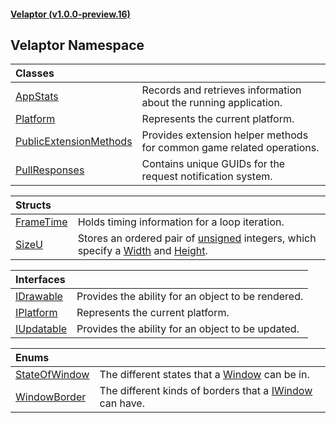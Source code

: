 #### [Velaptor (v1.0.0-preview.16)](./namespaces.md 'Velaptor Namespaces')

## Velaptor Namespace

| Classes | |
| :--- | :--- |
| [AppStats](./Velaptor.AppStats.md 'Velaptor.AppStats') | Records and retrieves information about the running application. |
| [Platform](./Velaptor.Platform.md 'Velaptor.Platform') | Represents the current platform. |
| [PublicExtensionMethods](./Velaptor.PublicExtensionMethods.md 'Velaptor.PublicExtensionMethods') | Provides extension helper methods for common game related operations. |
| [PullResponses](./Velaptor.PullResponses.md 'Velaptor.PullResponses') | Contains unique GUIDs for the request notification system. |

| Structs | |
| :--- | :--- |
| [FrameTime](./Velaptor.FrameTime.md 'Velaptor.FrameTime') | Holds timing information for a loop iteration. |
| [SizeU](./Velaptor.SizeU.md 'Velaptor.SizeU') | Stores an ordered pair of [unsigned](https://docs.microsoft.com/en-us/dotnet/csharp/language-reference/keywords/unsigned 'https://docs.microsoft.com/en-us/dotnet/csharp/language-reference/keywords/unsigned') integers, which specify a [Width](./Velaptor.SizeU.md#Velaptor.SizeU.Width 'Velaptor.SizeU.Width') and [Height](./Velaptor.SizeU.md#Velaptor.SizeU.Height 'Velaptor.SizeU.Height'). |

| Interfaces | |
| :--- | :--- |
| [IDrawable](./Velaptor.IDrawable.md 'Velaptor.IDrawable') | Provides the ability for an object to be rendered. |
| [IPlatform](./Velaptor.IPlatform.md 'Velaptor.IPlatform') | Represents the current platform. |
| [IUpdatable](./Velaptor.IUpdatable.md 'Velaptor.IUpdatable') | Provides the ability for an object to be updated. |

| Enums | |
| :--- | :--- |
| [StateOfWindow](./Velaptor.StateOfWindow.md 'Velaptor.StateOfWindow') | The different states that a [Window](./Velaptor.UI.Window.md 'Velaptor.UI.Window') can be in. |
| [WindowBorder](./Velaptor.WindowBorder.md 'Velaptor.WindowBorder') | The different kinds of borders that a [IWindow](./Velaptor.UI.IWindow.md 'Velaptor.UI.IWindow') can have. |
